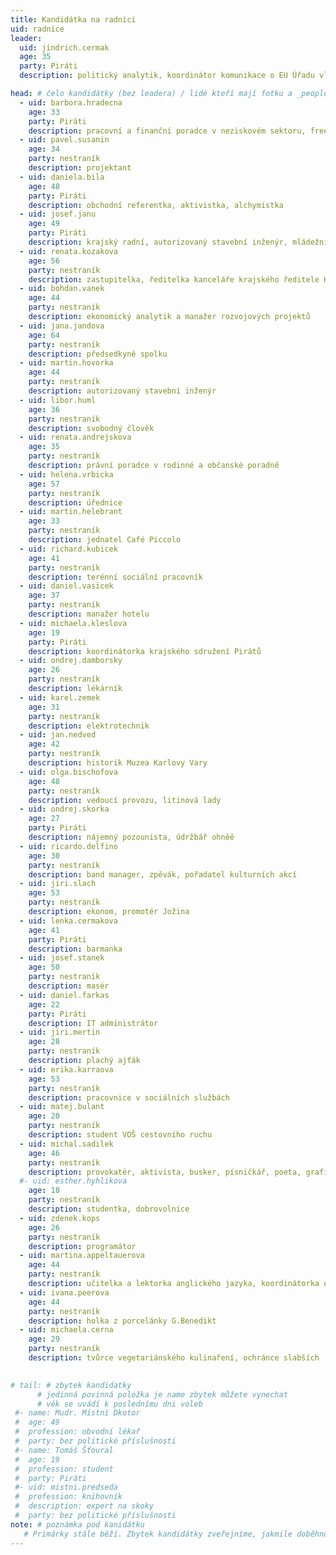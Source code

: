 ```yaml
---
title: Kandidátka na radnici
uid: radnice
leader:
  uid: jindrich.cermak
  age: 35
  party: Piráti
  description: politický analytik, koordinátor komunikace o EU Úřadu vlády ČR # zobrazuje se v komunalni-volby

head: # čelo kandidátky (bez leadera) / lidé kteří mají fotku a _people/jmeno.md
  - uid: barbora.hradecna
    age: 33
    party: Piráti
    description: pracovní a finanční poradce v neziskovém sektoru, freelancer 
  - uid: pavel.susanin
    age: 34
    party: nestraník
    description: projektant 
  - uid: daniela.bila
    age: 48
    party: Piráti 
    description: obchodní referentka, aktivistka, alchymistka
  - uid: josef.janu
    age: 49
    party: Piráti 
    description: krajský radní, autorizovaný stavební inženýr, mládežnický trenér míčových sportů
  - uid: renata.kozakova
    age: 56
    party: nestraník
    description: zastupitelka, ředitelka kanceláře krajského ředitele HZS Karlovarského kraje  
  - uid: bohdan.vanek
    age: 44
    party: nestraník
    description: ekonomický analytik a manažer rozvojových projektů 
  - uid: jana.jandova
    age: 64
    party: nestraník
    description: předsedkyně spolku
  - uid: martin.hovorka
    age: 44
    party: nestraník
    description: autorizovaný stavební inženýr 
  - uid: libor.huml
    age: 36
    party: nestraník
    description: svobodný člověk 
  - uid: renata.andrejskova
    age: 35
    party: nestraník
    description: právní poradce v rodinné a občanské poradně 
  - uid: helena.vrbicka
    age: 57
    party: nestraník
    description: úřednice 
  - uid: martin.helebrant
    age: 33
    party: nestraník
    description: jednatel Café Piccolo
  - uid: richard.kubicek
    age: 41
    party: nestraník
    description: terénní sociální pracovník
  - uid: daniel.vasicek
    age: 37
    party: nestraník
    description: manažer hotelu
  - uid: michaela.kleslova
    age: 19
    party: Piráti
    description: koordinátorka krajského sdružení Pirátů 
  - uid: ondrej.damborsky
    age: 26
    party: nestraník
    description: lékárník 
  - uid: karel.zemek
    age: 31
    party: nestraník
    description: elektrotechnik 
  - uid: jan.nedved
    age: 42
    party: nestraník
    description: historik Muzea Karlovy Vary
  - uid: olga.bischofova
    age: 48
    party: nestraník
    description: vedoucí provozu, litinová lady 
  - uid: ondrej.skorka
    age: 27
    party: Piráti
    description: nájemný pozounista, údržbář ohněě
  - uid: ricardo.delfino
    age: 30
    party: nestraník
    description: band manager, zpěvák, pořadatel kulturních akcí
  - uid: jiri.slach
    age: 53
    party: nestraník
    description: ekonom, promotér Jožina
  - uid: lenka.cermakova
    age: 41
    party: Piráti
    description: barmanka
  - uid: josef.stanek
    age: 50
    party: nestraník
    description: masér
  - uid: daniel.farkas
    age: 22
    party: Piráti
    description: IT administrátor
  - uid: jiri.mertin
    age: 28
    party: nestraník
    description: plachý ajťák
  - uid: erika.karraova
    age: 53
    party: nestraník
    description: pracovnice v sociálních službách
  - uid: matej.bulant
    age: 20
    party: nestraník
    description: student VOŠ cestovního ruchu
  - uid: michal.sadilek
    age: 46
    party: nestraník
    description: provokatér, aktivista, busker, písničkář, poeta, grafik, rytec skla a snílek
  #- uid: esther.hyhlikova
    age: 18
    party: nestraník
    description: studentka, dobrovolnice
  - uid: zdenek.kops
    age: 26
    party: nestraník
    description: programátor 
  - uid: martina.appeltauerova
    age: 44
    party: nestraník
    description: učitelka a lektorka anglického jazyka, koordinátorka eventů
  - uid: ivana.peerova
    age: 44
    party: nestraník
    description: holka z porcelánky G.Benedikt
  - uid: michaela.cerna
    age: 29
    party: nestraník
    description: tvůrce vegetariánského kulinaření, ochránce slabších

    
# tail: # zbytek kandidatky
      # jedinná povinná položka je name zbytek můžete vynechat
      # věk se uvádí k poslednímu dni voleb
 #- name: Mudr. Místní Dkotor
 #  age: 49
 #  profession: obvodní lékař
 #  party: bez politické příslušnosti
 #- name: Tomáš Šťoural
 #  age: 19
 #  profession: student
 #  party: Piráti
 #- uid: mistni.predseda
 #  profession: knihovník
 #  description: expert na skoky
 #  party: bez politické příslušnosti
note: # poznámka pod kanidátku
   # Primárky stále běží. Zbytek kandidátky zveřejníme, jakmile doběhnou.
---
```



